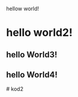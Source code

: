 <p> hellow world! </p>
<h1> hello world2! </h1>
<h2> hello World3! </h2>
<h2> hello World4! </h2>
# kod2
